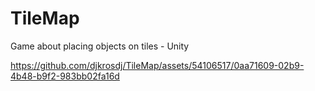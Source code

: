 # TileMap
Game about placing objects on tiles - Unity


https://github.com/djkrosdj/TileMap/assets/54106517/0aa71609-02b9-4b48-b9f2-983bb02fa16d

